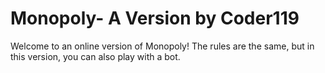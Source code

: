 # Monopoly- A Version by Coder119

Welcome to an online version of Monopoly! The rules are the same, but in this version, you can also play with a bot.